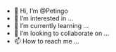 - 👋 Hi, I’m @Petingo
- 👀 I’m interested in ...
- 🌱 I’m currently learning ...
- 💞️ I’m looking to collaborate on ...
- 📫 How to reach me ...

<!---
Petingo/Petingo is a ✨ special ✨ repository because its `README.md` (this file) appears on your GitHub profile.
You can click the Preview link to take a look at your changes.
--->
